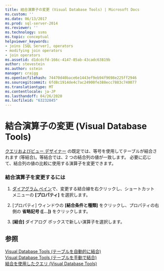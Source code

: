 ```yaml
---
title: 結合演算子の変更 (Visual Database Tools) | Microsoft Docs
ms.custom: ''
ms.date: 06/13/2017
ms.prod: sql-server-2014
ms.reviewer: ''
ms.technology: ssms
ms.topic: conceptual
helpviewer_keywords:
- joins [SQL Server], operators
- modifying join operators
- join operators
ms.assetid: d1dcdcfd-166c-4147-85ab-43cadc63819b
author: stevestein
ms.author: sstein
manager: craigg
ms.openlocfilehash: 74470d40bace6e1443ef9eb94f9698e225ff2946
ms.sourcegitcommit: 6fd8c1914de4c7ac24900fe388ecc7883c740077
ms.translationtype: MT
ms.contentlocale: ja-JP
ms.lasthandoff: 04/26/2020
ms.locfileid: "63232845"
---
```

# <a name="modify-join-operators-visual-database-tools"></a>結合演算子の変更 (Visual Database Tools)
  [クエリおよびビュー デザイナー](visual-database-tools.md) の既定では、等号を使用してテーブルが結合されます (等結合)。等結合では、2 つの結合列の値が一致します。 必要に応じて、結合列の値の比較に使用する演算子を変更できます。  
  
### <a name="to-modify-join-operators"></a>結合演算子を変更するには  
  
1.  [ダイアグラム ペイン](diagram-pane-visual-database-tools.md)で、変更する結合線を右クリックし、ショートカット メニューの **[プロパティ]** を選択します。  
  
2.  [プロパティ] ウィンドウの **[結合条件と種類]** をクリックし、プロパティの右側の **省略記号 ([...])** をクリックします。  
  
3.  **[結合]** ダイアログ ボックスで新しい演算子を選択します。  
  
## <a name="see-also"></a>参照  
 [Visual Database Tools &#40;テーブルを自動的に結合&#41;](join-tables-automatically-visual-database-tools.md)   
 [Visual Database Tools &#40;テーブルを手動で結合&#41;](join-tables-manually-visual-database-tools.md)   
 [結合を使用したクエリ (Visual Database Tools)](query-with-joins-visual-database-tools.md)  
  
  

